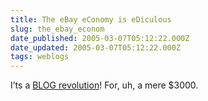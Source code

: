 ```yaml
---
title: The eBay eConomy is eDiculous
slug: the_ebay_econom
date_published: 2005-03-07T05:12:22.000Z
date_updated: 2005-03-07T05:12:22.000Z
tags: weblogs
---
```


I’ts a [BLOG revolution](http://cgi.ebay.com/ws/eBayISAPI.dll?ViewItem&amp;category=11153&amp;item=5755963430&amp;rd=1&amp;tc=photo)! For, uh, a mere $3000.
